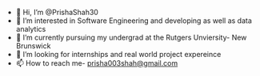 - 👋 Hi, I’m @PrishaShah30
- 👀 I’m interested in Software Engineering and developing as well as data analytics 
- 🌱 I’m currently pursuing my undergrad at the Rutgers Unviersity- New Brunswick
- 💞️ I’m looking for internships and real world project expereince
- 📫 How to reach me- prisha003shah@gmail.com
